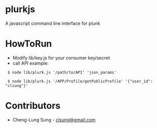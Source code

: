 plurkjs
==============================
A javascript command line interface for plunk

HowToRun
==============================

  * Modify lib/key.js for your consumer key/secret
  * call API example:
  
  ` $ node lib/plurk.js '/path/to/API' 'json_params'`
  
  ` $ node lib/plurk.js '/APP/Profile/getPublicProfile' '{"user_id": "clsung"}'`

Contributors
==============================

  * Cheng-Lung Sung - clsung@gmail.com
